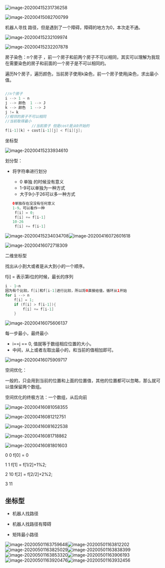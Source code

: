 ![image-20200415231736258](images/image-20200415231736258.png)

![image-20200415082700799](images/image-20200415082700799.png)

机器人寻找 路径，但是遇到了一个障碍，障碍的地方为0，本次走不通。

![image-20200415232109974](images/image-20200415232109974.png)

![image-20200415232207878](images/image-20200415232207878.png)

房子染色：n个房子 ，前一个房子和前两个房子不可以相同，其实可以理解为我现在需要染色的房子和前面的一个房子是不可以相同的。

遍历N个房子，遍历颜色，当前房子使用k染色，前一个房子使用j染色，求出最小值。

```java

//n个房子
i --> 1 ~ n
j --> 颜色  1 --> J
k --> 颜色  1 --> J
j != k
//相邻的房子不可以相同
//当前取得最小
			//当前房子 但是cost是从0开始的
f[i-1][k] + cost[i-1][j] < f[i][j];


```

坐标型

![image-20200415233934610](images/image-20200415233934610.png)

划分型：

- 将字符串进行划分  

  - 0 单独 的时候没有意义
  - 1-9可以单独为一种方式
  - 大于9小于26可以多一种方式

  ```java
  0单独存在没没有任何意义
  1-9，可以看作一种
   f[i] = 0;
   f[i] += f[i-1]
  10-26
   f[i] += f[i-1]
  ```

  

![image-20200415234034708](images/image-20200415234034708.png)![image-20200416072601618](images/image-20200416072601618.png)

![image-20200416072718309](images/image-20200416072718309.png)

二维坐标型

找出从小到大或者是从大到小的一个顺序。

f[i] = 表示第i位的时候，最长的序列

```java
i - 1~n
因为有个比较，f[i]和f[i-1]进行比较，所以将0直接给值，循环从1开始
for i --> n
  	f[i] = 1;
	if (f[i] > f[i-1]){
        f[i] += f[i-1]
    }
```



![image-20200416075606137](images/image-20200416075606137.png)

每一步最小，最终最小

- i==j == 0, 值就等于数组相应位置的大小。
- 中间，从上或者左取出最小的，和当前的值相加即可。

![image-20200416075909717](images/image-20200416075909717.png)

空间优化：

一般的，只会用到当前的位置和上面的位置值，其他的位置都可以忽略，那么就可以值保留两个数组。

空间优化的终极方法：一个数组，从后向前

![image-20200416081058355](images/image-20200416081058355.png)

![image-20200416081212751](images/image-20200416081212751.png)

![image-20200416081622538](images/image-20200416081622538.png)

![image-20200416081718862](images/image-20200416081718862.png)

![image-20200416081801603](images/image-20200416081801603.png)

0 0      f[0] = 0

 1 1     f[1] = f[1/2]+1%2;

2  10   f[2] = f[2/2]+2%2;

3   11





## 坐标型

- 机器人找路径

- 机器人找路径有障碍
- 矩阵最小路径



![image-20200501163759648](images/image-20200501163759648.png)![image-20200501163812202](images/image-20200501163812202.png)![image-20200501163825029](images/image-20200501163825029.png)![image-20200501163838399](images/image-20200501163838399.png)![image-20200501163853320](images/image-20200501163853320.png)![image-20200501163906193](images/image-20200501163906193.png)![image-20200501163920476](images/image-20200501163920476.png)![image-20200501163932456](images/image-20200501163932456.png)